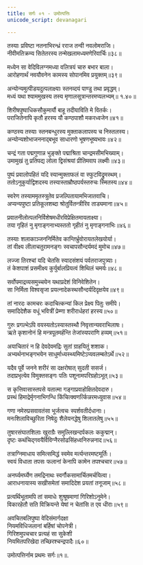 ```yaml
---
title: सर्गः ०१ - उमोत्पत्तिः
unicode_script: devanagari

---
```



तस्याः प्रविष्टा नतनाभिरन्ध्रं रराज तन्वी नवलोमराजिः।  
नीवीमतिक्रम्य सितेतरस्य तन्मेखलामध्यमणेरिवार्चिः॥३८॥

मध्येन सा वेदिविलग्नमध्या वलित्रयं चारु बभार बाला।  
आरोहणार्थं नवयौवनेन कामस्य सोपानमिव प्रयुक्तम्॥३९॥

अन्योन्यमुत्पीडयदुत्पलाक्ष्याः स्तनव्दयं पाण्डु तथा प्रवृद्धम्।  
मध्यं यथा श्याममुखस्य तस्य मृणालसूत्रान्तरमप्यलभ्यम्॥ १.४०॥

शिरीषपुष्पाधिकसौकुमार्यौ बाहू तदीयाविति मे वितर्कः।  
पराजितेनापि कृतौ हरस्य यौ कण्ठपाशौ मकरध्वजेन॥४१॥

कण्ठस्य तस्याः स्तनबन्धुरस्य मुक्ताकलापस्य च निस्तलस्य।  
अन्योन्यशोभाजननाद्बभूव साधारणो भूषणभूष्यभावः॥४२॥

चन्द्रं गता पद्मगुणान्न भुङ्क्ते पद्माश्रिता चान्द्रमसीमभिख्याम्।  
उमामुखं तु प्रतिपद्य लोला द्विसंश्रयां प्रीतिमवाप लक्ष्मीः॥४३॥

<div class="audioEmbed" caption="वेदभूमिपाठः" src="https://archive.org/download/kuMArasambhava-mUlam-vedabhoomi.org/KumaraSambhava-Sarga01-44-53.mp3"></div>

पुष्पं प्रवालोपहितं यदि स्यान्मुक्ताफलं वा स्फुटविद्रुमस्थम्।  
ततोऽनुकुर्याद्विशदस्य तस्यास्ताम्रौष्ठपर्यस्तरुचः स्मितस्य॥४४॥

स्वरेण तस्याममृतस्त्रुतेव प्रजल्पितायामभिजातवाचि।  
अप्यन्यपुष्टा प्रतिकूलशब्दा श्रोतुर्वितन्त्रीरिव ताड्यमाना॥४५॥

प्रवातनीलोत्पलनिर्विशेषमधीरविप्रेक्षितमायताक्ष्या।  
तया गृहितं नु मृगाङ्गनाभ्यस्ततो गृहीतं नु मृगाङ्गनाभिः॥४६॥

तस्याः शलाकाञ्जननिर्मितेव कान्तिर्भ्रुवोरायतलेखयोर्या।  
तां वीक्ष्य लीलाचतुरामनङ्गः स्वचापसौन्दर्यमदं मुमोच॥४७॥

लज्जा तिरश्चां यदि चेतसि स्यादसंशयं पर्वतराजपुत्र्याः।  
तं केशपाशं प्रसमीक्ष्य कुर्युर्बालप्रियत्वं शिथिलं चमर्यः॥४८॥

सर्वोपमाद्रव्यसमुच्चयेन यथाप्रदेशं विनिवेशितेन।  
सा निर्मिता विश्वसृजा प्रयत्नादेकस्थसौन्दर्यदिदृक्षयेव॥४९॥

तां नारदः कामचरः कदाचित्कन्यां किल प्रेक्ष्य पितुः समीपे।  
समादिदेशैक वधूं भवित्रीं प्रेम्णा शरीरार्धहरां हरस्य॥५०॥

गुरुः प्रगल्भेऽपि वयस्यतोऽस्यास्तस्थौ निवृत्तान्यवराभिलाषः।  
ऋते कृशानोनं हि मन्त्रपूतमर्हन्ति तेजांस्यपराणि हव्यम्॥५१॥

अयाचितारं न हि देवदेवमद्रिः सुतां ग्राहयितुं शशाक।  
अभ्यर्थनाभङ्गभयेन साधुर्माध्यस्थ्यमिष्टेऽप्यवलम्बतेऽर्थे॥५२॥

यदैव पूर्वे जनने शरीरं सा दक्षरोषात् सुदती ससर्ज।  
तदाप्रभृत्येव विमुक्तसङ्गः पतिः पशूनामपरिग्रहोऽभूत्॥५३॥

<div class="audioEmbed" caption="वेदभूमिपाठः" src="https://archive.org/download/kuMArasambhava-mUlam-vedabhoomi.org/KumaraSambhava-Sarga01-54-60.mp3"></div>

स कृत्तिवासास्तपसे यतात्मा गङ्गाप्रवाहोक्षितदेवदारु।  
प्रस्थं हिमाद्रेर्मृगनाभिगन्धि किंचित्क्वणर्त्किन्नरमध्युवास॥५४॥

गणा नमेरुप्रसवावतंसा भूर्जत्वचः स्पर्शवतीर्दधानाः।  
मनःशिलाविच्छुरिता निषेदुः शैलेयनद्धेषु शिलातलेषु॥५५॥

तुषारसंघातशिलाः खुराग्रैः समुल्लिखन्दर्पकलः ककुद्मान्।  
दृष्टः कथंचिद्गवयैर्विविग्नैरसोढसिंहध्वनिरुन्ननाद॥५६॥

तत्राग्निमाधाय समित्समिद्धं स्वमेव मर्त्यन्तरमष्टमूर्तिः।  
स्वयं विधाता तपसः फलानां केनापि कामेन तपश्चचार॥५७॥

अनर्घ्यमर्घ्येण तमद्रिनाथः स्वर्गौकसामार्चितमर्चयित्वा।  
आराधनायास्य सखीसमेतां समादिदेश प्रयतां तनूजाम्॥५८॥

प्रत्यर्थिभूतामपि तां समाधेः शुश्रूषमाणां गिरिशोऽनुमेने।  
विकारहेतौ सति विक्रियन्ते येषां न चेतांसि त एव धीराः॥५९॥

अवचितबलिपुष्पा वेदिसंमार्गदक्षा  
नियमविधिजलानां बर्हिषां चोपनेत्री।  
गिरिशमुपचचार प्रत्यहं सा सुकेशी  
नियमितपरिखेदा तच्छिरश्चन्द्रपादैः॥६०॥

उमोत्पत्तिर्नाम प्रथमः सर्गः॥१॥.
